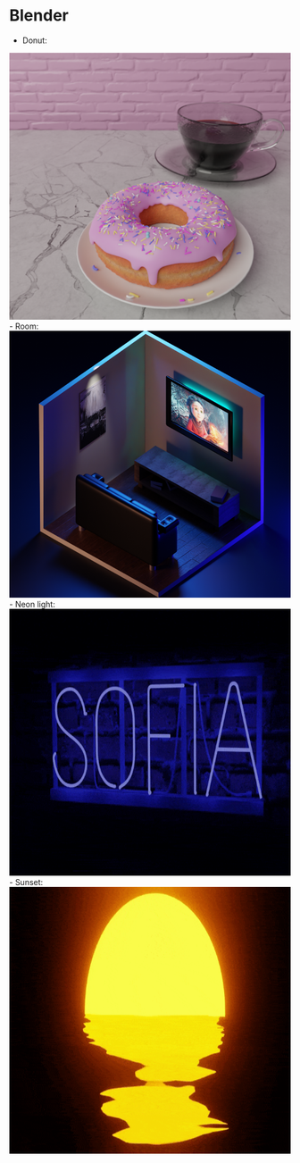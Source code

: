 # Blender

- Donut: 
<img src="/donut project/frames/1/0030.png" width="630" height="478">
- Room: 
<img src="/Room/prueba1.png" width="630" height="478">
- Neon light: 
<img src="/neon light/final_animation_gif.gif" width="630" height="478">
- Sunset: 
<img src="/sunset_retro/sunset_gif.gif" width="800" height="478">

